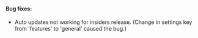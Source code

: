 #### Bug fixes:
* Auto updates not working for insiders release. (Change in settings key from 'features' to 'general' caused the bug.)